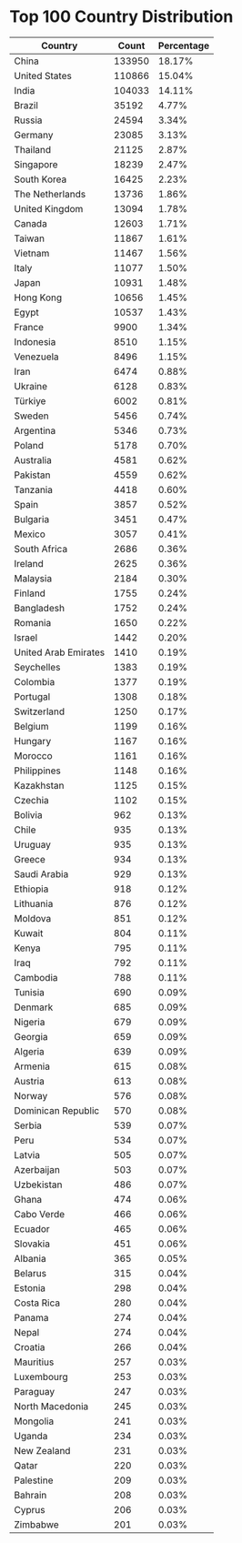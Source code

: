 # Top 100 Country Distribution
| Country | Count | Percentage |
|----|----|----|
| China | 133950 | 18.17% |
| United States | 110866 | 15.04% |
| India | 104033 | 14.11% |
| Brazil | 35192 | 4.77% |
| Russia | 24594 | 3.34% |
| Germany | 23085 | 3.13% |
| Thailand | 21125 | 2.87% |
| Singapore | 18239 | 2.47% |
| South Korea | 16425 | 2.23% |
| The Netherlands | 13736 | 1.86% |
| United Kingdom | 13094 | 1.78% |
| Canada | 12603 | 1.71% |
| Taiwan | 11867 | 1.61% |
| Vietnam | 11467 | 1.56% |
| Italy | 11077 | 1.50% |
| Japan | 10931 | 1.48% |
| Hong Kong | 10656 | 1.45% |
| Egypt | 10537 | 1.43% |
| France | 9900 | 1.34% |
| Indonesia | 8510 | 1.15% |
| Venezuela | 8496 | 1.15% |
| Iran | 6474 | 0.88% |
| Ukraine | 6128 | 0.83% |
| Türkiye | 6002 | 0.81% |
| Sweden | 5456 | 0.74% |
| Argentina | 5346 | 0.73% |
| Poland | 5178 | 0.70% |
| Australia | 4581 | 0.62% |
| Pakistan | 4559 | 0.62% |
| Tanzania | 4418 | 0.60% |
| Spain | 3857 | 0.52% |
| Bulgaria | 3451 | 0.47% |
| Mexico | 3057 | 0.41% |
| South Africa | 2686 | 0.36% |
| Ireland | 2625 | 0.36% |
| Malaysia | 2184 | 0.30% |
| Finland | 1755 | 0.24% |
| Bangladesh | 1752 | 0.24% |
| Romania | 1650 | 0.22% |
| Israel | 1442 | 0.20% |
| United Arab Emirates | 1410 | 0.19% |
| Seychelles | 1383 | 0.19% |
| Colombia | 1377 | 0.19% |
| Portugal | 1308 | 0.18% |
| Switzerland | 1250 | 0.17% |
| Belgium | 1199 | 0.16% |
| Hungary | 1167 | 0.16% |
| Morocco | 1161 | 0.16% |
| Philippines | 1148 | 0.16% |
| Kazakhstan | 1125 | 0.15% |
| Czechia | 1102 | 0.15% |
| Bolivia | 962 | 0.13% |
| Chile | 935 | 0.13% |
| Uruguay | 935 | 0.13% |
| Greece | 934 | 0.13% |
| Saudi Arabia | 929 | 0.13% |
| Ethiopia | 918 | 0.12% |
| Lithuania | 876 | 0.12% |
| Moldova | 851 | 0.12% |
| Kuwait | 804 | 0.11% |
| Kenya | 795 | 0.11% |
| Iraq | 792 | 0.11% |
| Cambodia | 788 | 0.11% |
| Tunisia | 690 | 0.09% |
| Denmark | 685 | 0.09% |
| Nigeria | 679 | 0.09% |
| Georgia | 659 | 0.09% |
| Algeria | 639 | 0.09% |
| Armenia | 615 | 0.08% |
| Austria | 613 | 0.08% |
| Norway | 576 | 0.08% |
| Dominican Republic | 570 | 0.08% |
| Serbia | 539 | 0.07% |
| Peru | 534 | 0.07% |
| Latvia | 505 | 0.07% |
| Azerbaijan | 503 | 0.07% |
| Uzbekistan | 486 | 0.07% |
| Ghana | 474 | 0.06% |
| Cabo Verde | 466 | 0.06% |
| Ecuador | 465 | 0.06% |
| Slovakia | 451 | 0.06% |
| Albania | 365 | 0.05% |
| Belarus | 315 | 0.04% |
| Estonia | 298 | 0.04% |
| Costa Rica | 280 | 0.04% |
| Panama | 274 | 0.04% |
| Nepal | 274 | 0.04% |
| Croatia | 266 | 0.04% |
| Mauritius | 257 | 0.03% |
| Luxembourg | 253 | 0.03% |
| Paraguay | 247 | 0.03% |
| North Macedonia | 245 | 0.03% |
| Mongolia | 241 | 0.03% |
| Uganda | 234 | 0.03% |
| New Zealand | 231 | 0.03% |
| Qatar | 220 | 0.03% |
| Palestine | 209 | 0.03% |
| Bahrain | 208 | 0.03% |
| Cyprus | 206 | 0.03% |
| Zimbabwe | 201 | 0.03% |
